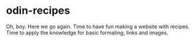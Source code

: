 # odin-recipes

Oh, boy. Here we go again. Time to have fun making a website with recipes.
Time to apply the knowledge for basic formating, links and images.